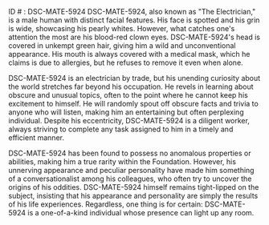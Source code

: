 ID # : DSC-MATE-5924
DSC-MATE-5924, also known as "The Electrician," is a male human with distinct facial features. His face is spotted and his grin is wide, showcasing his pearly whites. However, what catches one's attention the most are his blood-red clown eyes. DSC-MATE-5924's head is covered in unkempt green hair, giving him a wild and unconventional appearance. His mouth is always covered with a medical mask, which he claims is due to allergies, but he refuses to remove it even when alone.

DSC-MATE-5924 is an electrician by trade, but his unending curiosity about the world stretches far beyond his occupation. He revels in learning about obscure and unusual topics, often to the point where he cannot keep his excitement to himself. He will randomly spout off obscure facts and trivia to anyone who will listen, making him an entertaining but often perplexing individual. Despite his eccentricity, DSC-MATE-5924 is a diligent worker, always striving to complete any task assigned to him in a timely and efficient manner.

DSC-MATE-5924 has been found to possess no anomalous properties or abilities, making him a true rarity within the Foundation. However, his unnerving appearance and peculiar personality have made him something of a conversationalist among his colleagues, who often try to uncover the origins of his oddities. DSC-MATE-5924 himself remains tight-lipped on the subject, insisting that his appearance and personality are simply the results of his life experiences. Regardless, one thing is for certain: DSC-MATE-5924 is a one-of-a-kind individual whose presence can light up any room.